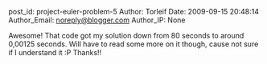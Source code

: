 post_id: project-euler-problem-5
Author: Torleif
Date: 2009-09-15 20:48:14
Author_Email: noreply@blogger.com
Author_IP: None

Awesome! That code got my solution down from 80 seconds to around 0,00125
seconds. Will have to read some more on it though, cause not sure if I
understand it :P Thanks!!
